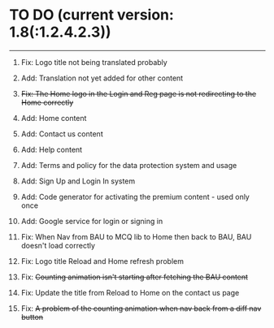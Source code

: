 # TO DO (current version: 1.8(:1.2.4.2.3))

****

1. Fix: Logo title not being translated probably 

2. Add: Translation not yet added for other content 

3. ~~Fix: The Home logo in the Login and Reg page is not redirecting to the Home correctly~~
<!-- This bug has been fixed -->

4. Add: Home content 

5. Add: Contact us content

6. Add: Help content 

7. Add: Terms and policy for the data protection system and usage 

8. Add: Sign Up and Login In system 

9. Add: Code generator for activating the premium content - used only once 

10. Add: Google service for login or signing in 

11. Fix: When Nav from BAU to MCQ lib to Home then back to BAU, BAU doesn't load correctly

12. Fix: Logo title Reload and Home refresh problem 

13. Fix: ~~Counting animation isn't starting after fetching the BAU content~~
<!-- This bug has been fixed -->

14. Fix: Update the title from Reload to Home on the contact us page

15. Fix: ~~A problem of the counting animation when nav back from a diff nav button~~
<!-- This bug has been fixed -->

